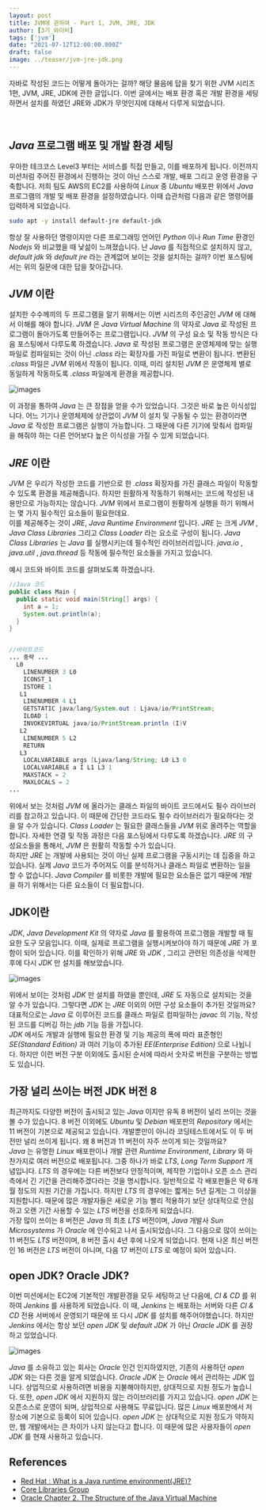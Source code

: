```yaml
---
layout: post  
title: JVM에 관하여 - Part 1, JVM, JRE, JDK
author: [3기_와이비]
tags: ['jvm']
date: "2021-07-12T12:00:00.000Z"
draft: false
image: ../teaser/jvm-jre-jdk.png
---
```


자바로 작성된 코드는 어떻게 돌아가는 걸까?
해당 물음에 답을 찾기 위한 JVM 시리즈 1편, JVM, JRE, JDK에 관한 글입니다.
이번 글에서는 배포 환경 혹은 개발 환경을 세팅하면서 설치를 하였던 JRE와 JDK가 무엇인지에 대해서 다루게 되었습니다.

<br/>

## _Java_ 프로그램 배포 및 개발 환경 세팅
우아한 테크코스 Level3 부터는 서비스를 직접 만들고, 이를 배포하게 됩니다.
이전까지 미션처럼 주어진 환경에서 진행하는 것이 아닌 스스로 개발, 배포 그리고 운영 환경을 구축합니다.
저희 팀도 AWS의 EC2를 사용하여 _Linux_ 중 _Ubuntu_ 배포판 위에서 _Java_ 프로그램의 개발 및 배포 환경을 설정하였습니다.
이때 습관처럼 다음과 같은 명령어를 입력하게 되었습니다.

``` bash
sudo apt -y install default-jre default-jdk
```

항상 잘 사용하던 명령이지만 다른 프로그래밍 언어인 _Python_ 이나 _Run Time_ 환경인 _Nodejs_ 와 비교했을 때 낯섦이 느껴졌습니다.
난 _Java_ 를 직접적으로 설치하지 않고, _default jdk_ 와 _default jre_ 라는 관계없어 보이는 것을 설치하는 걸까?
이번 포스팅에서는 위의 질문에 대한 답을 찾아갑니다.

## _JVM_ 이란
설치한 수수께끼의 두 프로그램을 알기 위해서는 이번 시리즈의 주인공인 _JVM_ 에 대해서 이해를 해야 합니다.
_JVM_ 은 _Java Virtual Machine_ 의 약자로 _Java_ 로 작성된 프로그램이 돌아가도록 만들어주는 프로그램입니다.
_JVM_ 의 구성 요소 및 작동 방식은 다음 포스팅에서 다루도록 하겠습니다.
_Java_ 로 작성된 프로그램은 운영체제에 맞는 실행 파일로 컴파일되는 것이 아닌 _.class_ 라는 확장자를 가진 파일로 변환이 됩니다.
변환된 _.class_ 파일은 _JVM_ 위에서 작동이 됩니다.
이때, 미리 설치된 _JVM_ 은 운영체제 별로 동일하게 작동하도록 _.class_ 파일에게 환경을 제공합니다.

![images](../images/2021-07-12-jvm.png)

이 과정을 통하여 _Java_ 는 큰 장점을 얻을 수가 있었습니다.
그것은 바로 높은 이식성입니다. 
어느 기기나 운영체제에 상관없이 _JVM_ 이 설치 및 구동될 수 있는 환경이라면 _Java_ 로 작성한 프로그램은 실행이 가능합니다.
그 때문에 다른 기기에 맞춰서 컴파일을 해줘야 하는 다른 언어보다 높은 이식성을 가질 수 있게 되었습니다.

## _JRE_ 이란
_JVM_ 은 우리가 작성한 코드를 기반으로 한 _.class_ 확장자를 가진 클래스 파일이 작동할 수 있도록 환경을 제공해줍니다.
하지만 원활하게 작동하기 위해서는 코드에 작성된 내용만으로 가능하지는 않습니다.
_JVM_ 위에서 프로그램이 원활하게 실행을 하기 위해서는 몇 가지 필수적인 요소들이 필요한데요.  
이를 제공해주는 것이 _JRE_, _Java Runtime Environment_ 입니다.
_JRE_ 는 크게 _JVM_ , _Java Class Libraries_ 그리고 _Class Loader_ 라는 요소로 구성이 됩니다.
_Java Class Libraries_ 는 _Java_ 를 실행시키는데 필수적인 라이브러리입니다. 
_java.io_ , _java.util_ , _java.thread_ 등 작동에 필수적인 요소들을 가지고 있습니다.

예시 코드와 바이트 코드를 살펴보도록 하겠습니다.

```java
//Java 코드
public class Main {
  public static void main(String[] args) {
    int a = 1;
    System.out.println(a);
  }
}
```

```java

//바이트코드
... 중략 ...
  L0
    LINENUMBER 3 L0
    ICONST_1
    ISTORE 1
   L1
    LINENUMBER 4 L1
    GETSTATIC java/lang/System.out : Ljava/io/PrintStream;
    ILOAD 1
    INVOKEVIRTUAL java/io/PrintStream.println (I)V
   L2
    LINENUMBER 5 L2
    RETURN
   L3
    LOCALVARIABLE args [Ljava/lang/String; L0 L3 0
    LOCALVARIABLE a I L1 L3 1
    MAXSTACK = 2
    MAXLOCALS = 2
...
```

위에서 보는 것처럼 _JVM_ 에 올라가는 클래스 파일의 바이트 코드에서도 필수 라이브러리를 참고하고 있습니다.
이 때문에 간단한 코드라도 필수 라이브러리가 필요하다는 것을 알 수가 있습니다.
_Class Loader_ 는 필요한 클래스들을 _JVM_ 위로 올려주는 역할을 합니다.
자세한 연결 및 작동 과정은 다음 포스팅에서 다루도록 하겠습니다. 
_JRE_ 의 구성요소들을 통해서, _JVM_ 은 원활히 작동할 수가 있습니다.  
하지만 _JRE_ 는 개발에 사용되는 것이 아닌 실제 프로그램을 구동시키는 데 집중을 하고 있습니다.
실제 _Java_ 코드가 주어져도 이를 분석하거나 클래스 파일로 변환하는 일을 할 수 없습니다.
_Java Compiler_ 를 비롯한 개발에 필요한 요소들은 없기 때문에 개발을 하기 위해서는 다른 요소들이 더 필요합니다.

## JDK이란
_JDK_, _Java Development Kit_ 의 약자로 _Java_ 를 활용하여 프로그램을 개발할 때 필요한 도구 모음입니다.
이때, 실제로 프로그램을 실행시켜보아야 하기 때문에 _JRE_ 가 포함이 되어 있습니다.
이를 확인하기 위해 _JRE_ 와 _JDK_ , 그리고 관련된 의존성을 삭제한 후에 다시 _JDK_ 만 설치를 해보았습니다.

![images](../images/2021-07-12-jre-dependency.png)

위에서 보이는 것처럼 _JDK_ 만 설치를 하였을 뿐인데, _JRE_ 도 자동으로 설치되는 것을 알 수가 있습니다.
그렇다면 _JDK_ 는 _JRE_ 이외의 어떤 구성 요소들이 추가된 것일까요? 
대표적으로는 _Java_ 로 이루어진 코드를 클래스 파일로 컴파일하는 _javac_ 의 기능, 작성된 코드를 디버깅 하는 _jdb_ 기능 등을 가집니다.  
_JDK_ 에서도 개발과 실행에 필요한 환경 및 기능 제공의 폭에 따라 표준형인 _SE(Standard Edition)_ 과 여러 기능이 추가된 _EE(Enterprise Edition)_ 으로 나뉩니다.
하지만 이런 버전 구분 이외에도 출시된 순서에 따라서 숫자로 버전을 구분하는 방법도 있습니다.

## 가장 널리 쓰이는 버전 JDK 버전 8
최근까지도 다양한 버전이 출시되고 있는 _Java_ 이지만 유독 8 버전이 널리 쓰이는 것을 볼 수가 있습니다.
8 버전 이외에도 _Ubuntu_ 및 _Debian_ 배포판의 _Repository_ 에서는 11 버전이 기본으로 제공되고 있습니다.
개발뿐만이 아니라 코딩테스트에서도 이 두 버전만 널리 쓰이게 됩니다.
왜 8 버전과 11 버전이 자주 쓰이게 되는 것일까요?  
_Java_ 는 유명한 _Linux_ 배포판이나 개발 관련 _Runtime Environment_, _Library_ 와 마찬가지로 여러 버전으로 배포됩니다.
그중 하나가 바로 _LTS_, _Long Term Support_ 개념입니다.
_LTS_ 의 경우에는 다른 버전보다 안정적이며, 제작한 기업이나 오픈 소스 관리 측에서 긴 기간을 관리해주겠다라는 것을 명시합니다.
일반적으로 각 배포판들은 약 6개월 정도의 지원 기간을 가집니다.
하지만 _LTS_ 의 경우에는 짧게는 5년 길게는 그 이상을 지원합니다.
때문에 많은 개발자들은 새로운 기능 빨리 적용하기 보단 상대적으로 안심하고 오랜 기간 사용할 수 있는 _LTS_ 버전을 선호하게 되었습니다.  
가장 많이 쓰이는 8 버전은 _Java_ 의 최초 _LTS_ 버전이며, _Java_ 개발사 _Sun Microsystems_ 가 _Oracle_ 에 인수되고 나서 출시되었습니다.
그 다음으로 많이 쓰이는 11 버전도 _LTS_ 버전이며, 8 버전 출시 4년 후에 나오게 되었습니다.
현재 나온 최신 버전인 16 버전은 _LTS_ 버전이 아니며, 다음 17 버전이 _LTS_ 로 예정이 되어 있습니다.

## open JDK? Oracle JDK?
이번 미션에서는 EC2에 기본적인 개발환경을 모두 세팅하고 난 다음에, _CI & CD_ 를 위하여 _Jenkins_ 를 사용하게 되었습니다.
이 때, _Jenkins_ 는 배포하는 서버와 다른 _CI & CD_ 전용 서버에서 운영되기 때문에 또 다시 _JDK_ 를 설치를 해주어야했습니다.
하지만 _Jenkins_ 에서는 항상 보던 _open JDK_ 및 _default JDK_ 가 아닌 _Oracle JDK_ 를 권장하고 있었습니다.

![images](../images/2021-07-12-jenkins-jdk.png)

_Java_ 를 소유하고 있는 회사는 _Oracle_ 인건 인지하였지만, 기존의 사용하던 _open JDK_ 와는 다른 것을 알게 되었습니다.
_Oracle JDK_ 는 _Oracle_ 에서 관리하는 _JDK_ 입니다.
상업적으로 사용하려면 비용을 지불해야하지만, 상대적으로 지원 정도가 높습니다.
또한, _open JDK_ 에서 지원하지 않는 라이브러리를 가지고 있습니다.
_open JDK_ 는 오픈소스로 운영이 되며, 상업적으로 사용해도 무료입니다.
많은 _Linux_ 배포판에서 저장소에 기본으로 등록이 되어 있습니다.
_open JDK_ 는 상대적으로 지원 정도가 약하지만, 웹 개발에서는 큰 차이가 나지 않는다고 합니다.
이 때문에 많은 사용자들이 _open JDK_ 를 현재 사용하고 있습니다.

## References
- [Red Hat : What is a Java runtime environment(JRE)?](https://www.redhat.com/en/topics/cloud-native-apps/what-is-a-Java-runtime-environment)
- [Core Libraries Group](http://openjdk.java.net/groups/core-libs/)
- [Oracle Chapter 2. The Structure of the Java Virtual Machine](https://docs.oracle.com/javase/specs/jvms/se8/html/jvms-2.html#jvms-2.12)
